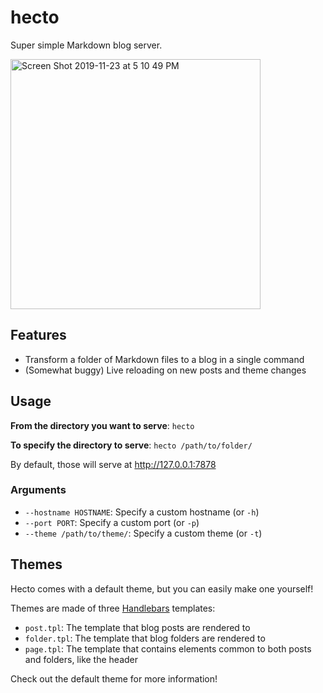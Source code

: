 # hecto
Super simple Markdown blog server.

<img width="400" alt="Screen Shot 2019-11-23 at 5 10 49 PM" src="https://user-images.githubusercontent.com/6579510/69485997-af376780-0e14-11ea-84aa-6881ff0d3434.png">

## Features
- Transform a folder of Markdown files to a blog in a single command
- (Somewhat buggy) Live reloading on new posts and theme changes

## Usage
**From the directory you want to serve**:
`hecto`

**To specify the directory to serve**:
`hecto /path/to/folder/`

By default, those will serve at http://127.0.0.1:7878

### Arguments
- `--hostname HOSTNAME`: Specify a custom hostname (or `-h`)
- `--port PORT`: Specify a custom port (or `-p`)
- `--theme /path/to/theme/`: Specify a custom theme (or `-t`)

## Themes
Hecto comes with a default theme, but you can easily make one yourself!

Themes are made of three [Handlebars](https://handlebarsjs.com) templates:
- `post.tpl`: The template that blog posts are rendered to
- `folder.tpl`: The template that blog folders are rendered to
- `page.tpl`: The template that contains elements common to both posts and folders, like the header

Check out the default theme for more information!
